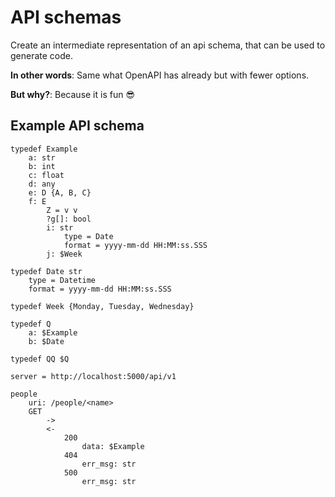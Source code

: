 # API schemas

Create an intermediate representation of an api schema, that can be used to generate code.

**In other words**: Same what OpenAPI has already but with fewer options.

**But why?**: Because it is fun 😎

## Example API schema
```
typedef Example
    a: str
    b: int
    c: float
    d: any
    e: D {A, B, C}
    f: E
        Z = v v
        ?g[]: bool
        i: str
            type = Date
            format = yyyy-mm-dd HH:MM:ss.SSS
        j: $Week

typedef Date str
    type = Datetime
    format = yyyy-mm-dd HH:MM:ss.SSS
    
typedef Week {Monday, Tuesday, Wednesday}

typedef Q
    a: $Example
    b: $Date
    
typedef QQ $Q

server = http://localhost:5000/api/v1

people
    uri: /people/<name>
    GET
        ->
        <-
            200
                data: $Example
            404
                err_msg: str
            500
                err_msg: str

```